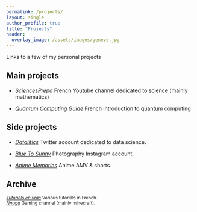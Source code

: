 ```yaml
---
permalink: /projects/
layout: single
author_profile: true
title: "Projects"
header:
  overlay_image: /assets/images/geneve.jpg
---
```


Links to a few of my personal projects

## Main projects

- [*SciencesPrepa*](https://www.youtube.com/@sciencesprepa)
French Youtube channel dedicated to science (mainly mathematics)

- [*Quantum Computing Guide*](https://github.com/3gaspo/guide-infoQ)
French introduction to quantum computing

## Side projects

- [*Datalitics*](https://x.com/datalitics) Twitter account dedicated to data science.

- [*Blue To Sunny*](https://www.instagram.com/blueto_sunny/?hl=fr) Photography Instagram account.

- [*Anime Memories*](https://www.youtube.com/channel/UC08isU1hjTjGIvLHQZ1uIIw) Anime AMV & shorts.


## Archive

<sub>[*Tutoriels en vrac*](https://www.youtube.com/channel/UCo-qkV187HhALYFvtq8fYxA) Various tutorials in French.</sub><br>
<sub>[*Nnaga*](https://www.youtube.com/@Gaspa93100) Gaming channel (mainly minecraft).</sub><br>
